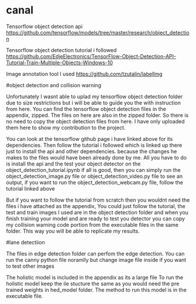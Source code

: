 # canal
Tensorflow object detection api
https://github.com/tensorflow/models/tree/master/research/object_detection

Tensorflow object detection tutorial i followed
https://github.com/EdjeElectronics/TensorFlow-Object-Detection-API-Tutorial-Train-Multiple-Objects-Windows-10

Image annotation tool I used
https://github.com/tzutalin/labelImg

#object detection and collision warning

Unfortunately I wasnt able to uplad my tensorflow object detection folder due to size restrictions but i will be able to guide you the with instruction from here.
You can find the tensorflow object detection files in the appendix, zipped.
The files on here are also in the zipped folder. So there is no need to copy the object detection files from here.
I have only uploaded them here to show my contribution to the project.

You can look at the tensorflow github page i have linked above for its dependencies.
Then follow the tutorial i followed which is linked up there just to install the api and other dependencies. 
because the changes he makes to the files would have been already done by me. 
All you have to do is install the api and the test your object detector on the object_detection_tutorial.ipynb
if all is good, then you can simply run the object_detection_image.py file or object_detection_video.py file to see an output,
if you want to run the object_detection_webcam.py file, follow the tutorial linked above

But if you want to follow the tutorial from scratch then you wouldnt need the files i have attached as the appendix,
You could just follow the tutorial, the test and train images I used are in the object detection folder and when you finish training 
your model and are ready to test you detector you can copy my collision warning code portion from the executable files in the same folder.
This way you will be able to replicate my results.


#lane detectiion

The files in edge detection folder can perfom the edge detection.
You can run the canny python file noramlly but change image file inside if you want to test other images

The holistic model is included in the appendix as its a large file
To run the holistic model keep the ile stucture the same as you would need the pre trained weights in hed_model folder. 
The method to run this model is in the executable file.
